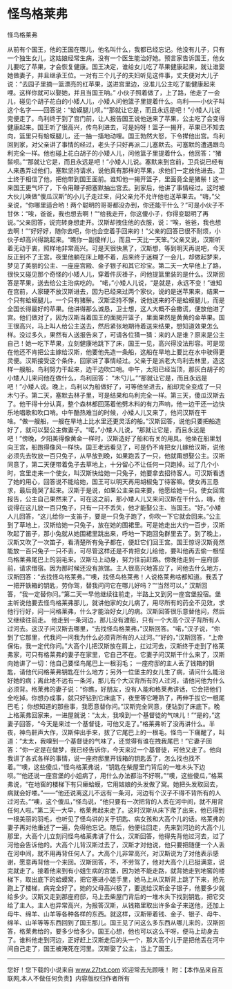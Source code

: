 # 怪鸟格莱弗

怪鸟格莱弗 

从前有个国王，他的王国在哪儿，他名叫什么，我都已经忘记。他没有儿子，只有一个独生女儿，这姑娘经常生病，没有一个医生能治好她。预言家告诉国王，他女儿要吃了苹果，才会恢复健康。国王决定，谁给女儿吃了苹果健康起来，就让谁娶她做妻子，并且继承王位。一对有三个儿子的夫妇听见这件事，丈夫便对大儿子说：“去园子里摘一篮漂亮的红苹果，送进宫里边，没准儿公主吃了能健康起来哩。这样你就可以娶她，并且当国王呐。” 
小伙子照着做了，上了路，他走了一会儿，碰见个胡子花白的小矮人儿，小矮人问他篮子里提着什么。鸟利――小伙子叫这个名字――回答说：“蛤蟆腿儿呗。”“那就让它是，而且永远是吧！”小矮人儿说完便走了。鸟利终于到了宫门前，让人报告国王说他送来了苹果，公主吃了会变得健康起来。国王听了很高兴，传鸟利进去，可是妈呀！篮子一揭开，苹果已不知去向，篮里只有蛤蟆腿儿，还一抽一搐地动哩。国王勃然大怒，下令撵他出宫。鸟利回到家，对父亲讲了事情的经过，老头子只好再派二儿塞默去。可塞默的遭遇跟鸟利完全一样。他也碰上花白胡子的小矮人儿，问他篮子里提着什么，他回答：“猪鬃呗。”“那就让它是，而且永远是吧！”小矮人儿说。塞默来到宫前，卫兵说已经有人来愚弄过他们，塞默坚持请求，说他真有那样的苹果，求他们一定放他进去。卫士终于相信了他，把他带到国王面前。谁知他一揭开篮子，里面竟全是猪鬃！这一来国王更气坏了，下令用鞭子把塞默抽出宫去。到家后，他讲了事情经过。这时被大伙儿唤做“傻瓜汉斯”的小儿子走过来，问父亲允不允许他也送苹果去。“嗨，”父亲说，“你哪里适合哟！两个聪明的哥哥都没办到，你还能干什么？”可是小伙子不甘休：“唉，爸爸，我也想去啊！”“给我走开，你这傻小子，你得变聪明了再说。”父亲回答，说完转身想走开。汉斯却拽住他的衣服，说：“唉，爸爸，我也想去啊！”“好好好，随你去吧，你也会空着手回来的！”父亲的回答已很不耐烦，小伙子却高兴得跳起来。“瞧你一副傻样儿，而且一天比一天笨。”父亲又说，汉斯听着无动于衷，照样地非常高兴。可是天很快黑了，汉斯想，等到明天再说吧，今天反正到不了王宫。夜里他躺在床上睡不着，后来终于迷糊了一会儿，却做起梦来，梦见了美丽的公主、一座座宫殿、金子银子和其它珍宝。第二天一大早他上了路，很快又碰见那个奇怪的小矮人儿，穿着件灰褂子，问他提篮里装的是什么。汉斯回答是苹果，送去给公主治病吃的。 
“喏，”小矮人儿说，“是就是，永远不变！”谁知在宫前，人家硬不放汉斯进去，因为已经来过两个家伙，说的是送苹果来，结果一个只有蛤蟆腿儿，一个只有猪鬃。汉斯坚持不懈，说他送来的不是蛤蟆腿儿，而是全国长得最好的苹果。他讲得那么诚恳，卫士想，这人大概不会撒谎，便放他进了宫。他们做对了，因为汉斯当着国王的面揭开篮子，里面果然是黄黄的金苹果。国王很高兴，马上叫人给公主送去，然后紧张地期待着送来结果，想知道效果怎么样。没过多久，果然有人送报告来了，可请各位猜一猜：来的人是谁？原来是公主自己！她一吃下苹果，立刻健康地跳下了床，国王一见，高兴得没法形容。可是现在他还不肯把公主嫁给汉斯，他要他先造一条船，这船在旱地上要比在水中驶得更灵便。汉斯接受这个条件，回家讲了事情经过。父亲于是派老大鸟利去林里，造这样一艘船。鸟利努力干起来，边干边吹口哨。中午，太阳已经当顶，那灰白胡子的小矮人儿来问他在做什么，鸟利回答： 
“木勺儿。”“那就让它是，而且永远是吧！”小矮人说。晚上，鸟利以为船做好了，可等他坐进去，船却完全变成了一只木勺子。第二天，塞默去林子里，可是结果和鸟利完全一样。第三天，傻瓜汉斯去了。他干得十分认真，整个森林都回荡着他劈木料的有力声响，他一边干还一边快乐地唱歌和吹口哨。中午酷热难当的时候，小矮人儿又来了，他问汉斯在干啥。“做一艘船，一艘在旱地上比水里还更灵活的船。”汉斯回答，说他只要把船造好了，就可以娶公主做妻子。“喏，”小矮人儿说，“那就让它是，而且永远是吧！”傍晚，夕阳美得像黄金一样时，汉斯造好了船和有关的用具。他坐在船里划向王宫，船跑得像风一样快。国王老远看见了，可是仍不肯把女儿嫁给汉斯，说他必须先去牧放一百只兔子，从早放到晚，如果跑丢了一只，他就甭想娶公主。汉斯同意了，第二天便带着兔子去草地上，十分留心不让任何一只跑掉。过了几个小时，宫里走来一个使女，叫汉斯快给她一只兔子，她要拿去招待客人。可汉斯看透了她的用心，回答说不能给她，国王可以明天再用胡椒兔丁待客嘛。使女再三恳求，最后竟哭了起来。汉斯于是说，如果公主亲自来要，他愿给她一只。使女回宫报告，公主自己果然来了。可在这之前，那小矮人儿又来问汉斯在干什么，嗨，他说得在这儿放一百只兔子，只有一只不丢失，他才能娶公主、当国王。“好。”小矮人儿回答，“这儿给你一支笛子，要是一只兔子跑了，你吹一下它就会回来。”公主到了草地上，汉斯给她一只兔子，放在她的围裙里。可是她走出大约一百步，汉斯吹起了笛子，那小兔就从她围裙里跳出来，呼地一下跑回兔群里去了。到了晚上，汉斯又吹了一次笛子，看清楚所有兔子都在，便赶它们回王宫。国王惊讶汉斯竟然能放一百只兔子一只不丢，可尽管这样还是不肯把女儿给他，要叫他再去偷一根怪鸟格莱弗尾巴上的羽毛来。汉斯马上动身，努力往前赶路。傍晚他走到一座府邸前，请求借宿。因为那时候还没有旅馆。主人很高兴地答应了，问他去什么地方，汉斯回答：“去找怪鸟格莱弗。”“噢，找怪鸟格莱弗！人说格莱弗啥都知道。我丢了一把开铁箱的钥匙，劳你驾，替我问问它在哪儿好吗？”“当然可以，” 
汉斯回答，“我一定替你问。”第二天一早他继续往前走，半路上又到另一座宫堡投宿。堡主听说他要去怪鸟格莱弗那儿，就讲他家的女儿病了，用尽所有的药全不见效，求他行行好，问一问格莱弗，什么才能治好女儿的病。汉斯回答很乐意替他问，然后又继续往前走。 
他走到一条河边，那儿没有渡船，只有一个大高个汉子背所有人过河去。这汉子问汉斯去哪里，“去找怪鸟格莱弗，”汉斯回答。“喏，”汉子说，“你到了它那里，代我问一问我为什么必须背所有的人过河。”“好的，”汉斯回答，“上帝保佑，我一定代你问。”大高个儿把汉斯放在肩上，扛过河去，汉斯终于走到了格莱弗家，可只有格莱弗的妻子在家里，它自己不在。它妻子问汉斯干什么来了，汉斯向她讲了一切：他自己要怪鸟尾巴上一根羽毛； 
一座府邸的主人丢了钱箱的钥匙，请他代问格莱弗钥匙在什么地方；另外一位堡主的女儿生了病，请问什么能治好她的病；离此地不远有一条河，那儿有个大汉背所有的人过河，请他问他为什么必须背。格莱弗的妻子说：“你瞧，好朋友，没有人能和格莱弗讲话，它会把他们全吃掉。你想办成事，就只好钻到它床底下，夜里等它睡熟了，再伸手拔它一根尾巴毛； 
你想知道的那些事，我愿意替你问。”汉斯完全同意，便钻到了床底下。晚上格莱弗回家来，一进屋就说：“太太，我嗅到一个基督徒的气味儿！”“是的，”这妻子回答，“今天是来过一个基督徒，可他又走了。”格莱弗听了没再讲什么。半夜，神鸟鼾声大作，汉斯伸出手来，拔了它尾巴上的一根毛。怪鸟一下痛醒了，叫道：“太太，我嗅到一个基督徒的气味了，还觉得有谁在拽我尾巴！”它妻子回答：“你一定是在做梦，我已经告诉你，今天来过一个基督徒，可他又走了。他向我讲了各式各样的事情，说一座府邸里开钱箱的钥匙丢了，怎么找也找不着。”“噢，这些傻瓜，”怪鸟格莱弗说，“钥匙在柴屋里门背后的一堆木头下边呗。”“他还说一座宫堡的小姐病了，用什么办法都治不好啊。”“噢，这些傻瓜，”格莱弗说，“在地窖的楼梯下有只癞蛤蟆，它用姑娘的头发做了窝。她把头发取回去，病就会好喽。”――“他还说离这儿不远有一条河，河边有个汉子不得不背所有的人过河去。”“噢，这个傻瓜，”怪鸟说，“他只要有一次把背的人丢在河中间，就不用背任何人啦。”第二天一大早，格莱弗起来走了。这时汉斯从床下爬了出来，他已得到一根美丽的羽毛，也听见了怪鸟讲的关于钥匙、病女孩和大高个儿的话。格莱弗的妻子再对他重述了一遍，免得他忘记。随后，他便往回走，先来到河边的大高个儿那里，大高个儿立刻问怪鸟格莱弗讲了什么，汉斯回答，他得先背他过河去，过了河他会告诉他的。大高个儿背汉斯过去了，汉斯才对他说，他只要把随便一个人丢在河中间，就不用再背任何人了。大高个儿非常高兴，对汉斯说为了对他表示感谢，愿意再背他一个来回。汉斯回答，不，不劳驾了，他对大高个儿已挺满意，说完就走了。接着他来到有小姐生病的宫堡，因为她不能走路，就背她走到地窖的楼梯下，取出底下的蛤蟆窝，把它塞进小姐手里，她马上从汉斯背上跳了下来，抢先跑上了楼梯，病完全好了。她的父母高兴极了，要送给汉斯金子银子，他要多少就给多少。汉斯又走到那座府邸，马上去柴屋门背后的一堆木头下找到钥匙，把它交给了主人。主人也异常高兴，为报答汉斯，从钱箱里取出许多金子来送他，还加上母牛、绵羊、山羊等各种各样的东西。就这样，汉斯带着钱、金子、银子、母牛、绵羊、山羊等等东西回到了国王那儿。国王见了问这么多东西从哪儿来的，汉斯回答，格莱弗给的，要多少给多少。国王心想，他也可以这么干呀，便马上动身去了。谁料他走到河边，正好赶上汉斯走后的头一个，那大高个儿于是把他丢在河中间自己走了，国王被淹死在河里。汉斯娶了公主，当上了国王。 

                  
--------------------
您好！您下载的小说来自 www.27txt.com 欢迎常去光顾哦！
附：【本作品来自互联网,本人不做任何负责】内容版权归作者所有